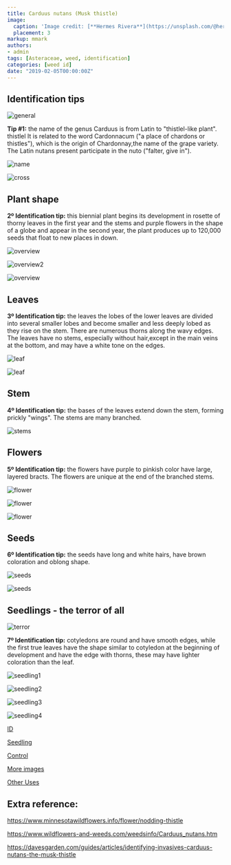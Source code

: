 ```yaml
---
title: Carduus nutans (Musk thistle)
image:
  caption: 'Image credit: [**Hermes Rivera**](https://unsplash.com/@hermez777?utm_source=unsplash&utm_medium=referral&utm_content=creditCopyText)'
  placement: 3
markup: mmark
authors:
- admin
tags: [Asteraceae, weed, identification]
categories: [weed id]
date: "2019-02-05T00:00:00Z"
---
```

## Identification tips

![general](https://github.com/vitoranunciato/academic-kickstart/blob/master/content/pt/post/carduus%20nutans/image/geral.jpg?raw=true)

**Tip #1:** the name of the genus Carduus  is from Latin to "thistlel-like plant".  thistlel It is related to the word  Cardonnacum  ("a place of chardons or thistles"),  which is the origin of  Chardonnay,the name of the grape variety. The Latin nutans  present participate in the nuto ("falter, give in").

![name](https://github.com/vitoranunciato/academic-kickstart/blob/master/content/pt/post/carduus%20nutans/image/name.png?raw=true)

![cross](https://media.giphy.com/media/bI0zbgtff27DO/giphy.gif)

## Plant shape

**2º Identification tip:** this biennial plant begins  its development in rosette of thorny leaves in the first year and the stems and purple flowers in the shape of a globe and appear in the second year, the plant produces up to 120,000 seeds that float to new places in down.

![overview](https://github.com/vitoranunciato/academic-kickstart/blob/master/content/pt/post/carduus%20nutans/image/overview.jpg?raw=true)

![overview2](https://github.com/vitoranunciato/academic-kickstart/blob/master/content/pt/post/carduus%20nutans/image/overview2.jpg?raw=true)

![overview](https://github.com/vitoranunciato/academic-kickstart/blob/master/content/pt/post/carduus%20nutans/image/overview3.jpg?raw=true)

## Leaves

**3º Identification tip:** the leaves the lobes of the lower leaves are divided into several smaller lobes and become smaller and less deeply lobed as they rise on the stem. There are numerous thorns along the wavy edges. The leaves have no stems, especially without  hair,except in the main veins at the bottom, and may have a white tone on the edges.

![leaf](https://github.com/vitoranunciato/academic-kickstart/blob/master/content/pt/post/carduus%20nutans/image/leaf.jpg?raw=true)

![leaf](https://github.com/vitoranunciato/academic-kickstart/blob/master/content/pt/post/carduus%20nutans/image/leaf2.jpg?raw=true)

## Stem

**4º Identification tip:** the bases of the leaves extend down the stem, forming prickly "wings". The stems are many branched.

![stems](https://github.com/vitoranunciato/academic-kickstart/blob/master/content/pt/post/carduus%20nutans/image/stem.jpg?raw=true)

## Flowers

**5º Identification tip:** the flowers have purple to pinkish color have large, layered bracts. The flowers are unique  at the end of the branched stems.

![flower](https://github.com/vitoranunciato/academic-kickstart/blob/master/content/pt/post/carduus%20nutans/image/flower.jpg?raw=true)

![flower](https://github.com/vitoranunciato/academic-kickstart/blob/master/content/pt/post/carduus%20nutans/image/flower3.jpg?raw=true)

![flower](https://github.com/vitoranunciato/academic-kickstart/blob/master/content/pt/post/carduus%20nutans/image/flower2.jpg?raw=true)

## Seeds

**6º Identification tip:** the seeds have long and white hairs, have brown coloration and oblong shape.

![seeds](https://github.com/vitoranunciato/academic-kickstart/blob/master/content/pt/post/carduus%20nutans/image/seeds.jpg?raw=true)

![seeds](https://github.com/vitoranunciato/academic-kickstart/blob/master/content/pt/post/carduus%20nutans/image/seeds2.jpg?raw=true)

## Seedlings - the terror of all
![terror](https://media.giphy.com/media/QuyTA5FMX2ZCQyV9jg/giphy.gif)

**7º Identification tip:** cotyledons  are round and have smooth edges, while the first true leaves have the shape similar to  cotyledon  at the beginning of development and have the edge with thorns, these may have lighter coloration than the leaf.

![seedling1](https://github.com/vitoranunciato/academic-kickstart/blob/master/content/pt/post/carduus%20nutans/image/seedling.jpg?raw=true)

![seedling2](https://github.com/vitoranunciato/academic-kickstart/blob/master/content/pt/post/carduus%20nutans/image/seedling2.jpg?raw=true)

![seedling3](https://github.com/vitoranunciato/academic-kickstart/blob/master/content/pt/post/carduus%20nutans/image/seedling3.jpg?raw=true)

![seedling4](https://github.com/vitoranunciato/academic-kickstart/blob/master/content/pt/post/carduus%20nutans/image/seedling4.jpg?raw=true)

[ID](https://www.youtube.com/watch?v=2Wo8da-wEL8)

[Seedling](https://www.youtube.com/watch?v=xV9fkUo7tVE&list=PLdTdglZPyaglMcCmnDfkGdt-qnJ_IJJ57&index=29&t=0s)

[Control](https://www.youtube.com/watch?v=jhCVOW8yJSs&list=PLdTdglZPyaglMcCmnDfkGdt-qnJ_IJJ57&index=28&t=0s)

[More images](https://calphotos.berkeley.edu/cgi/img_query?where-lifeform=any&rel-taxon=contains&where-taxon=Carduus+nutans&rel-namesoup=matchphrase&where-namesoup=&rel-location=matchphrase&where-location=&rel-county=eq&where-county=any&rel-state=eq&where-state=any&rel-country=eq&where-country=any&where-collectn=any&rel-photographer=contains&where-photographer=&rel-kwid=equals&where-kwid=&max_rows=24)

[Other Uses](https://pfaf.org/user/Plant.aspx?LatinName=Carduus%20nutans)

## Extra reference:
https://www.minnesotawildflowers.info/flower/nodding-thistle

https://www.wildflowers-and-weeds.com/weedsinfo/Carduus_nutans.htm

https://davesgarden.com/guides/articles/identifying-invasives-carduus-nutans-the-musk-thistle
